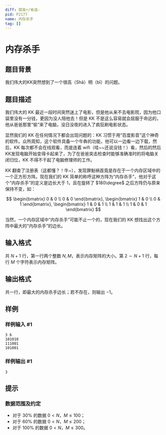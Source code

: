 ```yaml
---
diff: 提高+/省选-
pid: P2177
name: 内存杀手
tag: []
---
```

# 内存杀手
## 题目背景

我们伟大的KK突然想到了一个很高（Shā）明（bī）的问题。

## 题目描述

我们伟大的 KK 最近一段时间突然迷上了电影，但是他从来不去电影院，因为他口袋里没有一分钱，更因为没人陪他去！但是 KK 不是这么容易就会屈服于命远的，他从爸爸那里“偷”来了电脑，没日没夜的进入了疯狂刷电影状态。

显然我们的 KK 在任何情况下都会出现问题的：KK 习惯于用“百度影音”这个神奇的软件。众所周知，这个软件具备一个牛犇的功能，他可以一边看一边下载，然后，KK 每次都不会在线观看，而是连着 wifi（哇\~\~还说没钱！）看，然后的然后KK发现电脑开始变得卡起来了，为了在爸爸突击检查时能够准确准时的将电脑关闭归位，KK 不得不干起了电脑修理师的工作。

KK 翻查了注册表（这都懂？！牛~），发现罪魁祸首竟是存在于一个内存区域中的一个正方形方阵。现在我们的 KK 简单的称呼这种方阵为“内存杀手”，他对于这个“内存杀手”的定义是边长大于 $1$，且在旋转了 $180\degree$ 之后方阵仍与原来保持不变，如：

$$
\begin{bmatrix}
0 & 0 \\
0 & 0
\end{bmatrix},
\begin{bmatrix}
1 & 0 \\
0 & 1
\end{bmatrix},
\begin{bmatrix}
1 & 0 & 1 \\ 
1 & 1 & 1 \\
1 & 0 & 1
\end{bmatrix}
$$

当然，一个内存区域中“内存杀手”可能不止一个的，现在我们的 KK 想找出这个方阵中最大的“内存杀手”的边长。

## 输入格式

共 $N+1$ 行，第一行两个整数 $N,M$，表示内存矩阵的大小。第 $2 \sim N+1$ 行，每行 $M$ 个字符表示内存矩阵。
## 输出格式

共一行，即最大的内存杀手边长；若不存在，则输出 $-1$。

## 样例

### 样例输入 #1
```
3 6
101010
111001
101001
```
### 样例输出 #1
```
3
```
## 提示

### 数据范围及约定

- 对于 $30\%$ 的数据 $0<N$，$M \le 100$；
- 对于 $60\%$ 的数据 $0<N$，$M \le 200$；
- 对于 $100\%$ 的数据 $0<N$，$M \le 300$。
